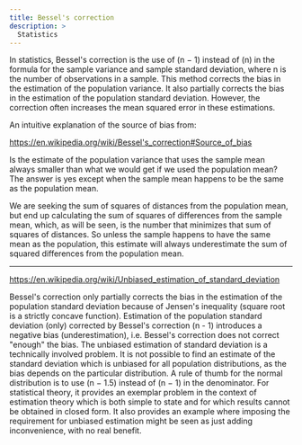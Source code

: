 ```yaml
---
title: Bessel's correction
description: >
  Statistics
---
```


In statistics, Bessel's correction is the use of (n − 1) instead of (n) in the formula 
for the sample variance and sample standard deviation, where n is the number of 
observations in a sample. This method corrects the bias in the estimation of the 
population variance. It also partially corrects the bias in the estimation of the 
population standard deviation. However, the correction often increases the mean 
squared error in these estimations. 

An intuitive explanation of the source of bias from:

https://en.wikipedia.org/wiki/Bessel's_correction#Source_of_bias 

Is the estimate of the population variance that uses the sample mean always 
smaller than what we would get if we used the population mean? The answer is 
yes except when the sample mean happens to be the same as the population mean.

We are seeking the sum of squares of distances from the population mean, but end 
up calculating the sum of squares of differences from the sample mean, which, as will 
be seen, is the number that minimizes that sum of squares of distances. So unless the 
sample happens to have the same mean as the population, this estimate will always 
underestimate the sum of squared differences from the population mean.

************************************************************************************************************

https://en.wikipedia.org/wiki/Unbiased_estimation_of_standard_deviation

Bessel's correction only partially corrects the bias in the estimation of the 
population standard deviation because of Jensen's inequality (square root is a 
strictly concave function). Estimation of the population standard deviation (only) corrected by 
Bessel's correction (n - 1) introduces a negative bias (underestimation), i.e. Bessel's correction 
does not correct "enough" the bias. The unbiased estimation of standard deviation is a technically 
involved problem. It is not possible to find an estimate of the standard deviation which is 
unbiased for all population distributions, as the bias depends on the particular distribution. 
A rule of thumb for the normal distribution is to use (n − 1.5) instead of (n − 1) in the 
denominator. For statistical theory, it provides an exemplar problem in the context of 
estimation theory which is both simple to state and for which results cannot be obtained 
in closed form. It also provides an example where imposing the requirement for unbiased 
estimation might be seen as just adding inconvenience, with no real benefit. 





